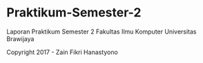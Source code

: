 # Praktikum-Semester-2
Laporan Praktikum Semester 2
Fakultas Ilmu Komputer
Universitas Brawijaya

Copyright 2017 - Zain Fikri Hanastyono
